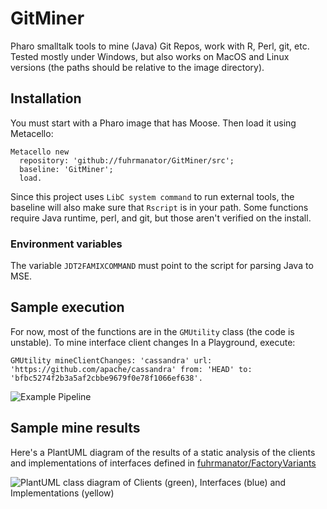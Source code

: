 # GitMiner

Pharo smalltalk tools to mine (Java) Git Repos, work with R, Perl, git, etc. Tested mostly under Windows, but also works on MacOS and Linux versions (the paths should be relative to the image directory).

## Installation

You must start with a Pharo image that has Moose. Then load it using Metacello:

```Smalltalk
Metacello new
  repository: 'github://fuhrmanator/GitMiner/src';
  baseline: 'GitMiner';
  load.
```

Since this project uses `LibC system command` to run external tools, the baseline will also make sure that `Rscript` is in your path. Some functions require Java runtime, perl, and git, but those aren't verified on the install.

### Environment variables	

 The variable `JDT2FAMIXCOMMAND` must point to the script for parsing Java to MSE.	

## Sample execution	

For now, most of the functions are in the `GMUtility` class (the code is unstable). To mine interface client changes In a Playground, execute:

```Smalltalk
GMUtility mineClientChanges: 'cassandra' url: 'https://github.com/apache/cassandra' from: 'HEAD' to: 'bfbc5274f2b3a5af2cbbe9679f0e78f1066ef638'.
```

![Example Pipeline](http://www.plantuml.com/plantuml/proxy?src=https://raw.githubusercontent.com/fuhrmanator/GitMiner/master/doc/pipelineExample.puml?cacheChangeCount=0)

## Sample mine results

Here's a PlantUML diagram of the results of a static analysis of the clients and implementations of interfaces defined in [fuhrmanator/FactoryVariants](https://github.com/fuhrmanator/FactoryVariants)

![PlantUML class diagram of Clients (green), Interfaces (blue) and Implementations (yellow)](https://www.plantuml.com/plantuml/svg/tLlDZjis4BxxAOZqa4lYRQz24IHskaKEoHfrsg8eWe8hZILYAL8WgGQxw0lqKVeSUR6EPSkMPSisVxnSx6NXbQMPRxvlPZYIwBVQK6Ngae_q7HCLLRGasjnpmB-AfSqt1Sk0G5cPUr92UGjATqw-fUbThcGjigdaKX6ZgD3u5GZJEIlbLEk9L1ceawUzKqf-NPt5MLwON0684OU58KOIjJn4CgOWDKoAqKkTKaJx_VY7aGP312q1xQOmXwL9WqQIPFJoSy4qMJ0yCGS1U1moib2o9BE2AdarBoddXlAxLsGw9jTreKegNf5l_wOIBy7e3QI5G4WvGsBgwjj_Ya6jOCI40RL0T-H50JHRCALDacIWMOuX6VnIw2J14n38VP9KxE61qaMIp9OVFWWCBMD8mVNgX1VakoRYMrx3LITsLozpMgVGDUgE5weAb1GiYBNV84SYTH1RKqxBC9RUopelXYnfLbOS_jfSzM6cP5Qd9amC1O3U5Qgf12TQczHgRQtonyNOi9aVtyE2rjoG6PO-pU7DKeHb5d-Iwpp-I9cmk_HcSUfIwwG8nCEdFuxNQcFvwXuubrzz7CpnCDYHzZipnQ-YKXAx4pQq09gtLHw8krLU1pF6KfhB4sJrwtJU_7z8CsyGbqk9d_AyubGicuk7bMib7q2q_T73q4U97nHUJpUDQjUQa5l2rtrnwkVoHk3QlcUYBsuONpEgS6QWulpW9duEVu5iLMb-Pd2c4LDLQzCkN6UHvOdzMe4k3kVK0QBU-JcRSEnuDvpz3PuPFEDr-LcME0ws8v67iP-fuYmzbszF2kOL4pJTLzUkW6jTA2bBtxJ5yO8AEL0dTeYemhWK3I07ba5wTwGExEX6PTlgN4sxQsEU-JR-SplRVHd_yyPfaBS4SMAjUltwAQ10Ol3Gbx4jbZx3bgXw-HT3dk71yf6K6GRWAiekgxOr4vUDzPJwIDusRTqpyzexwTYjuJ8uNFEmPTUsAMoMoJYgXEm8mI4uzuIML4iaxPJrrAHmvM4TZoMEdGduIVOALpwwaLaYwjm_FPVis8Pa2MNxgE1PPSScB4iuw-S6poKjLk546wGSUN0UfHpzzMzCFTLVcucuU8T6uDwLTeYr7QVs7Xj64IRuh7iH6CxZLPzasrhjFVoC8b5iRPmRbfkxxZDKNxuRAp5RLLW0hcNGeTHQZCvRaXXgXEzF5q3XhikMtNXDmTdzetdhlylnJCILbOXj8J00r_JhqMelokwRXHYg16yFbq3XeSyEmz5QXBjx7s_3hmptCsrm0zA-cTwUXmQV--KTRGVnZWPU_bg5SVu-brCHdM-f4zp128xOwkrsSiRKitCQqV0kY91PSrhswM7P9w5ajo9cCaoCBI1lOYQ7YR4LA0mnqsEMUjlkJkLmkDNSPnaTCEi6RswQdMJsFVmIA5oNqK6gWw_oyNKxi0qmbdW7eBWgU9nvsxcajuqp5Zyx-v6ZYRJT2XmlJphRO6E1sDlPv5lD6qiHRpCl0C9vpq6FtzYtUPT24ecV9q2CUm5lFRu5aIr_RFK_)
